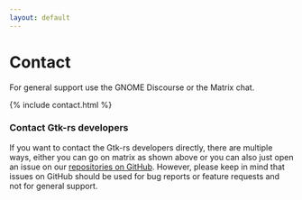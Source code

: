 ```yaml
---
layout: default
---
```


# Contact

For general support use the GNOME Discourse or the Matrix chat.

{% include contact.html %}

### Contact Gtk-rs developers

If you want to contact the Gtk-rs developers directly, there are multiple ways, either you can go on matrix as shown above or you can also just open an issue on our [repositories on GitHub](https://github.com/gtk-rs). However, please keep in mind that issues on GitHub should be used for bug reports or feature requests and not for general support.
